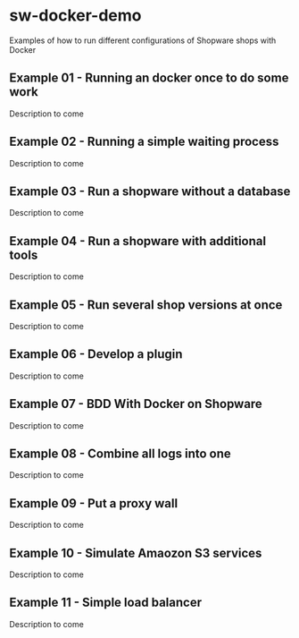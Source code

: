 # sw-docker-demo
Examples of how to run different configurations of Shopware shops with Docker 

## Example 01 - Running an docker once to do some work
Description to come

## Example 02 - Running a simple waiting process
Description to come

## Example 03 - Run a shopware without a database
Description to come

## Example 04 - Run a shopware with additional tools
Description to come

## Example 05 - Run several shop versions at once
Description to come

## Example 06 - Develop a plugin
Description to come

## Example 07 - BDD With Docker on Shopware
Description to come

## Example 08 - Combine all logs into one
Description to come

## Example 09 - Put a proxy wall 
Description to come

## Example 10 - Simulate Amaozon S3 services
Description to come

## Example 11 - Simple load balancer
Description to come
